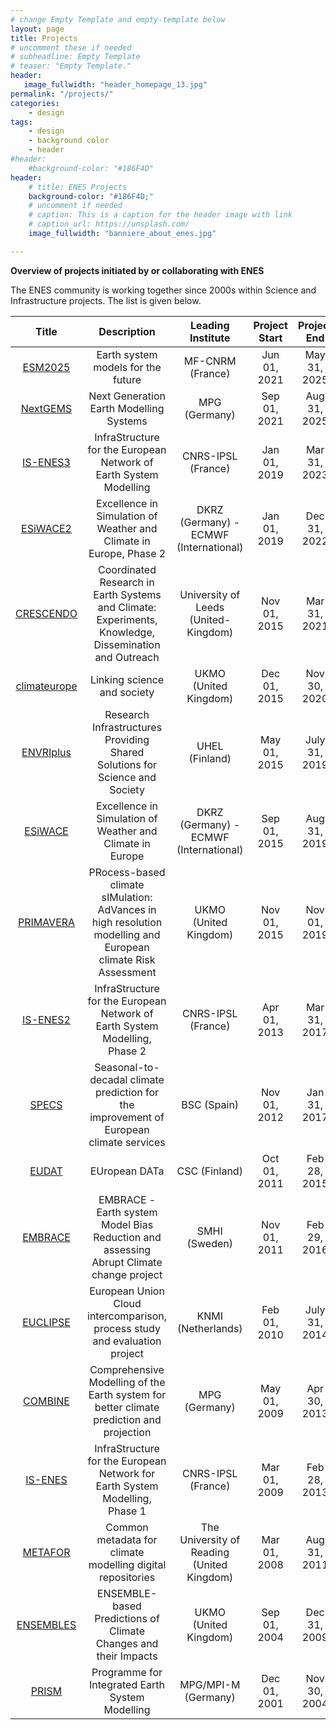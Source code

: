```yaml
---
# change Empty Template and empty-template below
layout: page
title: Projects
# uncomment these if needed
# subheadline: Empty Template
# teaser: "Empty Template."
header:
   image_fullwidth: "header_homepage_13.jpg"
permalink: "/projects/"
categories:
    - design
tags:
    - design
    - background color
    - header
#header:
    #background-color: "#186F4D"
header:
    # title: ENES Projects
    background-color: "#186F4D;"
    # uncomment if needed
    # caption: This is a caption for the header image with link
    # caption_url: https://unsplash.com/
    image_fullwidth: "banniere_about_enes.jpg"

---
```


**Overview of projects initiated by or collaborating with ENES**

The ENES community is working together since 2000s within Science and Infrastructure projects. The list is given below. 

Title	| Description | Leading Institute | Project Start | Project End
:-------: | :---------: | :-----------:|:----------------:|:----------------:
[ESM2025](https://is-enes3.github.io/IS-ENES-Portal-Website/projects-detailed#esm2025) | Earth system models for the future | MF-CNRM (France) |  Jun 01, 2021 | May 31, 2025
[NextGEMS](https://is-enes3.github.io/IS-ENES-Portal-Website/projects-detailed#nextgems) | Next Generation Earth Modelling Systems | MPG (Germany) | Sep 01, 2021 | Aug 31, 2025
[IS-ENES3](https://is-enes3.github.io/IS-ENES-Portal-Website/projects-detailed#isenes3) | InfraStructure for the European Network of Earth System Modelling | CNRS-IPSL (France) | Jan 01, 2019 | Mar 31, 2023
[ESiWACE2](https://is-enes3.github.io/IS-ENES-Portal-Website/projects-detailed#esiwace2) | Excellence in Simulation of Weather and Climate in Europe, Phase 2	| DKRZ (Germany) - ECMWF (International) | Jan 01, 2019 | Dec 31, 2022
[CRESCENDO](https://is-enes3.github.io/IS-ENES-Portal-Website/projects-detailed#crescendo) | Coordinated Research in Earth Systems and Climate: Experiments, Knowledge, Dissemination and Outreach | University of Leeds (United-Kingdom) | Nov 01, 2015 | Mar 31, 2021
[climateurope](https://is-enes3.github.io/IS-ENES-Portal-Website/projects-detailed#climateurope) | Linking science and society | UKMO (United Kingdom) | Dec 01, 2015 | Nov 30, 2020
[ENVRIplus](https://is-enes3.github.io/IS-ENES-Portal-Website/projects-detailed#envriplus) | Research Infrastructures Providing Shared Solutions for Science and Society | UHEL (Finland) | May 01, 2015 | July 31, 2019
[ESiWACE](https://is-enes3.github.io/IS-ENES-Portal-Website/projects-detailed#esiwace) | Excellence in Simulation of Weather and Climate in Europe | DKRZ (Germany) - ECMWF (International) | Sep 01, 2015 | Aug 31, 2019
[PRIMAVERA](https://is-enes3.github.io/IS-ENES-Portal-Website/projects-detailed#primavera) | PRocess-based climate sIMulation: AdVances in high resolution modelling and European climate Risk Assessment | UKMO (United Kingdom) | Nov 01, 2015 | Nov 01, 2019
[IS-ENES2](https://is-enes3.github.io/IS-ENES-Portal-Website/projects-detailed#isenes2) | InfraStructure for the European Network of Earth System Modelling, Phase 2 | CNRS-IPSL (France) | Apr 01, 2013 | Mar 31, 2017
[SPECS](https://is-enes3.github.io/IS-ENES-Portal-Website/projects-detailed#specs) | Seasonal-to-decadal climate prediction for the improvement of European climate services | BSC (Spain) | Nov 01, 2012 | Jan 31, 2017 
[EUDAT](https://is-enes3.github.io/IS-ENES-Portal-Website/projects-detailed#eudat) | EUropean DATa | CSC (Finland) | Oct 01, 2011	| Feb 28, 2015
[EMBRACE](https://is-enes3.github.io/IS-ENES-Portal-Website/projects-detailed#embrace) | EMBRACE - Earth system Model Bias Reduction and assessing Abrupt Climate change project | SMHI (Sweden) | Nov 01, 2011 | Feb 29, 2016
[EUCLIPSE](https://is-enes3.github.io/IS-ENES-Portal-Website/projects-detailed#euclipse) | European Union Cloud intercomparison, process study and evaluation project | KNMI (Netherlands) | Feb 01, 2010 | July 31, 2014
[COMBINE](https://is-enes3.github.io/IS-ENES-Portal-Website/projects-detailed#combine) | Comprehensive Modelling of the Earth system for better climate prediction and projection | MPG (Germany) | May 01, 2009 | Apr 30, 2013
[IS-ENES](https://is-enes3.github.io/IS-ENES-Portal-Website/projects-detailed#isenes) | InfraStructure for the European Network for Earth System Modelling, Phase 1 | CNRS-IPSL (France) | Mar 01, 2009 | Feb 28, 2013
[METAFOR](https://is-enes3.github.io/IS-ENES-Portal-Website/projects-detailed#metafor) | Common metadata for climate modelling digital repositories | The University of Reading (United Kingdom) | Mar 01, 2008 | Aug 31, 2011
[ENSEMBLES](https://is-enes3.github.io/IS-ENES-Portal-Website/projects-detailed#ensembles) | ENSEMBLE-based Predictions of Climate Changes and their Impacts | UKMO (United Kingdom) | Sep 01, 2004 | Dec 31, 2009
[PRISM](https://is-enes3.github.io/IS-ENES-Portal-Website/projects-detailed#prism) | Programme for Integrated Earth System Modelling | MPG/MPI-M (Germany) | Dec 01, 2001 | Nov 30, 2004
